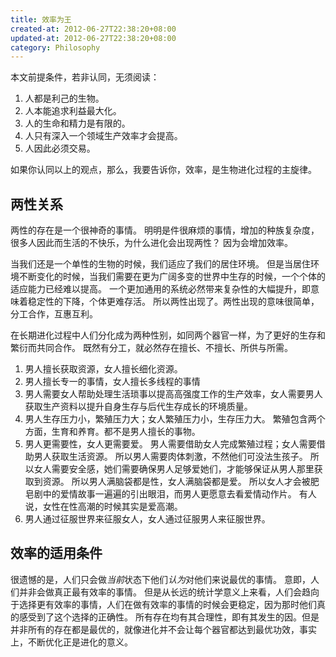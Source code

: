 ```yaml
---
title: 效率为王
created-at: 2012-06-27T22:38:20+08:00
updated-at: 2012-06-27T22:38:20+08:00
category: Philosophy
---
```


本文前提条件，若非认同，无须阅读：

1. 人都是利己的生物。
2. 人本能追求利益最大化。
3. 人的生命和精力是有限的。
4. 人只有深入一个领域生产效率才会提高。
5. 人因此必须交易。

如果你认同以上的观点，那么，我要告诉你，效率，是生物进化过程的主旋律。

两性关系
--------

两性的存在是一个很神奇的事情。
明明是件很麻烦的事情，增加的种族复杂度，很多人因此而生活的不快乐，为什么进化会出现两性？
因为会增加效率。

当我们还是一个单性的生物的时候，我们适应了我们的居住环境。
但是当居住环境不断变化的时候，当我们需要在更为广阔多变的世界中生存的时候，一个个体的适应能力已经难以提高。
一个更加通用的系统必然带来复杂性的大幅提升，即意味着稳定性的下降，个体更难存活。
所以两性出现了。两性出现的意味很简单，分工合作，互惠互利。

在长期进化过程中人们分化成为两种性别，如同两个器官一样，为了更好的生存和繁衍而共同合作。
既然有分工，就必然存在擅长、不擅长、所供与所需。

1. 男人擅长获取资源，女人擅长细化资源。
2. 男人擅长专一的事情，女人擅长多线程的事情
3. 男人需要女人帮助处理生活琐事以提高高强度工作的生产效率，女人需要男人获取生产资料以提升自身生存与后代生存成长的环境质量。
4. 男人生存压力小，繁殖压力大；女人繁殖压力小，生存压力大。
   繁殖包含两个方面，生育和养育。都不是男人擅长的事物。
5. 男人更需要性，女人更需要爱。
   男人需要借助女人完成繁殖过程；女人需要借助男人获取生活资源。
   所以男人需要肉体刺激，不然他们可没法生孩子。
   所以女人需要安全感，她们需要确保男人足够爱她们，才能够保证从男人那里获取到资源。
   所以男人满脑袋都是性，女人满脑袋都是爱。
   所以女人才会被肥皂剧中的爱情故事一遍遍的引出眼泪，而男人更愿意去看爱情动作片。
   有人说，女性在性高潮的时候其实是爱高潮。
6. 男人通过征服世界来征服女人，女人通过征服男人来征服世界。

效率的适用条件
--------------

很遗憾的是，人们只会做*当前*状态下他们*认为*对他们来说最优的事情。
意即，人们并非会做真正最有效率的事情。
但是从长远的统计学意义上来看，人们会趋向于选择更有效率的事情，人们在做有效率的事情的时候会更稳定，因为那时他们真的感受到了这个选择的正确性。
所有存在均有其合理性，即有其发生的因。但是并非所有的存在都是最优的，就像进化并不会让每个器官都达到最优功效，事实上，不断优化正是进化的意义。

